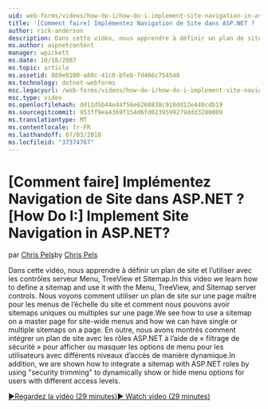 ```yaml
---
uid: web-forms/videos/how-do-i/how-do-i-implement-site-navigation-in-aspnet
title: '[Comment faire] Implémentez Navigation de Site dans ASP.NET ? | Microsoft Docs'
author: rick-anderson
description: Dans cette vidéo, nous apprendre à définir un plan de site et l’utiliser avec les contrôles serveur Menu, TreeView et Sitemap. Nous expliquons comment utiliser un plan de site sur une page maître...
ms.author: aspnetcontent
manager: wpickett
ms.date: 10/18/2007
ms.topic: article
ms.assetid: 889e8100-a80c-41c0-bfeb-7d466c754548
ms.technology: dotnet-webforms
msc.legacyurl: /web-forms/videos/how-do-i/how-do-i-implement-site-navigation-in-aspnet
msc.type: video
ms.openlocfilehash: dd11d5b44e44f56e6268838c918dd12e448cdb19
ms.sourcegitcommit: 953ff9ea4369f154d6fd0239599279ddd3280009
ms.translationtype: MT
ms.contentlocale: fr-FR
ms.lasthandoff: 07/03/2018
ms.locfileid: "37374767"
---
```

<a name="how-do-i-implement-site-navigation-in-aspnet"></a><span data-ttu-id="24092-105">[Comment faire] Implémentez Navigation de Site dans ASP.NET ?</span><span class="sxs-lookup"><span data-stu-id="24092-105">[How Do I:] Implement Site Navigation in ASP.NET?</span></span>
====================
<span data-ttu-id="24092-106">par [Chris Pels](https://twitter.com/chrispels)</span><span class="sxs-lookup"><span data-stu-id="24092-106">by [Chris Pels](https://twitter.com/chrispels)</span></span>

<span data-ttu-id="24092-107">Dans cette vidéo, nous apprendre à définir un plan de site et l’utiliser avec les contrôles serveur Menu, TreeView et Sitemap.</span><span class="sxs-lookup"><span data-stu-id="24092-107">In this video we learn how to define a sitemap and use it with the Menu, TreeView, and Sitemap server controls.</span></span> <span data-ttu-id="24092-108">Nous voyons comment utiliser un plan de site sur une page maître pour les menus de l’échelle du site et comment nous pouvons avoir sitemaps uniques ou multiples sur une page.</span><span class="sxs-lookup"><span data-stu-id="24092-108">We see how to use a sitemap on a master page for site-wide menus and how we can have single or multiple sitemaps on a page.</span></span> <span data-ttu-id="24092-109">En outre, nous avons montrés comment intégrer un plan de site avec les rôles ASP.NET à l’aide de « filtrage de sécurité » pour afficher ou masquer les options de menu pour les utilisateurs avec différents niveaux d’accès de manière dynamique.</span><span class="sxs-lookup"><span data-stu-id="24092-109">In addition, we are shown how to integrate a sitemap with ASP.NET roles by using "security trimming" to dynamically show or hide menu options for users with different access levels.</span></span>

[<span data-ttu-id="24092-110">&#9654;Regardez la vidéo (29 minutes)</span><span class="sxs-lookup"><span data-stu-id="24092-110">&#9654; Watch video (29 minutes)</span></span>](https://channel9.msdn.com/Blogs/ASP-NET-Site-Videos/how-do-i-implement-site-navigation-in-aspnet)
